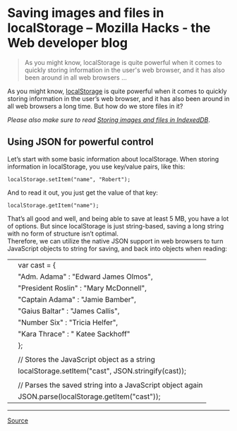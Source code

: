 # Saving images and files in localStorage – Mozilla Hacks - the Web developer blog

> As you might know, localStorage is quite powerful when it comes to quickly storing information in the user's web browser, and it has also been around in all web browsers ...

As you might know, [localStorage](https://developer.mozilla.org/en/DOM/Storage) is quite powerful when it comes to quickly storing information in the user’s web browser, and it has also been around in all web browsers a long time. But how do we store files in it?

_Please also make sure to read [Storing images and files in IndexedDB](http://hacks.mozilla.org/2012/02/storing-images-and-files-in-indexeddb/)_.

## Using JSON for powerful control

Let’s start with some basic information about localStorage. When storing information in localStorage, you use key/value pairs, like this:

`localStorage.setItem("name", "Robert");`

And to read it out, you just get the value of that key:

`localStorage.getItem("name");`

That’s all good and well, and being able to save at least 5 MB, you have a lot of options. But since localStorage is just string-based, saving a long string with no form of structure isn’t optimal.  
Therefore, we can utilize the native JSON support in web browsers to turn JavaScript objects to string for saving, and back into objects when reading:

<table data-tab-size="8" data-paste-markdown-skip=""><tbody><tr><td id="file-json-localstorage-js-L1" data-line-number="1"></td><td id="file-json-localstorage-js-LC1"><span>var</span> <span>cast</span> <span>=</span> <span>{</span></td></tr><tr><td id="file-json-localstorage-js-L2" data-line-number="2"></td><td id="file-json-localstorage-js-LC2"><span>"Adm. Adama"</span> : <span>"Edward James Olmos"</span><span>,</span></td></tr><tr><td id="file-json-localstorage-js-L3" data-line-number="3"></td><td id="file-json-localstorage-js-LC3"><span>"President Roslin"</span> : <span>"Mary McDonnell"</span><span>,</span></td></tr><tr><td id="file-json-localstorage-js-L4" data-line-number="4"></td><td id="file-json-localstorage-js-LC4"><span>"Captain Adama"</span> : <span>"Jamie Bamber"</span><span>,</span></td></tr><tr><td id="file-json-localstorage-js-L5" data-line-number="5"></td><td id="file-json-localstorage-js-LC5"><span>"Gaius Baltar"</span> : <span>"James Callis"</span><span>,</span></td></tr><tr><td id="file-json-localstorage-js-L6" data-line-number="6"></td><td id="file-json-localstorage-js-LC6"><span>"Number Six"</span> : <span>"Tricia Helfer"</span><span>,</span></td></tr><tr><td id="file-json-localstorage-js-L7" data-line-number="7"></td><td id="file-json-localstorage-js-LC7"><span>"Kara Thrace"</span> : <span>" Katee Sackhoff"</span></td></tr><tr><td id="file-json-localstorage-js-L8" data-line-number="8"></td><td id="file-json-localstorage-js-LC8"><span>}</span><span>;</span></td></tr><tr><td id="file-json-localstorage-js-L9" data-line-number="9"></td><td id="file-json-localstorage-js-LC9"></td></tr><tr><td id="file-json-localstorage-js-L10" data-line-number="10"></td><td id="file-json-localstorage-js-LC10"><span>// Stores the JavaScript object as a string</span></td></tr><tr><td id="file-json-localstorage-js-L11" data-line-number="11"></td><td id="file-json-localstorage-js-LC11"><span>localStorage</span><span>.</span><span>setItem</span><span>(</span><span>"cast"</span><span>,</span> <span>JSON</span><span>.</span><span>stringify</span><span>(</span><span>cast</span><span>)</span><span>)</span><span>;</span></td></tr><tr><td id="file-json-localstorage-js-L12" data-line-number="12"></td><td id="file-json-localstorage-js-LC12"></td></tr><tr><td id="file-json-localstorage-js-L13" data-line-number="13"></td><td id="file-json-localstorage-js-LC13"><span>// Parses the saved string into a JavaScript object again</span></td></tr><tr><td id="file-json-localstorage-js-L14" data-line-number="14"></td><td id="file-json-localstorage-js-LC14"><span>JSON</span><span>.</span><span>parse</span><span>(</span><span>localStorage</span><span>.</span><span>getItem</span><span>(</span><span>"cast"</span><span>)</span><span>)</span><span>;</span></td></tr></tbody></table>

---

[Source](https://hacks.mozilla.org/2012/02/saving-images-and-files-in-localstorage/)
